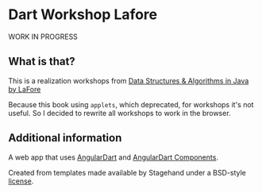 # Dart Workshop Lafore 

WORK IN PROGRESS

## What is that?
This is a realization workshops from [Data Structures & Algorithms in Java by LaFore](http://www.amazon.com/Data-Structures-Algorithms-Java-Edition/dp/0672324539)

Because this book using `applets`, which deprecated, for workshops it's not useful. So I decided to rewrite all workshops to work in the browser.

## Additional information
A web app that uses [AngularDart](https://webdev.dartlang.org/angular) and
[AngularDart Components](https://webdev.dartlang.org/components).

Created from templates made available by Stagehand under a BSD-style
[license](https://github.com/dart-lang/stagehand/blob/master/LICENSE).
